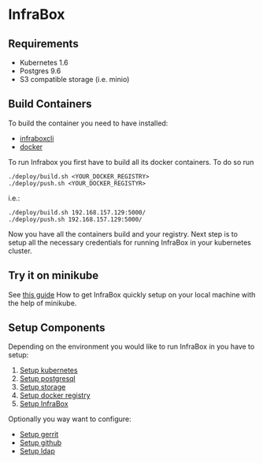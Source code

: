 # InfraBox

## Requirements

- Kubernetes 1.6
- Postgres 9.6
- S3 compatible storage (i.e. minio)

## Build Containers
To build the container you need to have installed:

- [infraboxcli](https://github.com/infrabox/cli)
- [docker](https://www.docker.com/)

To run Infrabox you first have to build all its docker containers. To do so run

    ./deploy/build.sh <YOUR_DOCKER_REGISTRY>
    ./deploy/push.sh <YOUR_DOCKER_REGISTYR>

i.e.:

    ./deploy/build.sh 192.168.157.129:5000/
    ./deploy/push.sh 192.168.157.129:5000/

Now you have all the containers build and your registry. Next step is to setup all the necessary credentials for running InfraBox in your kubernetes cluster.

## Try it on minikube
See [this guide](docs/development.md) How to get InfraBox quickly setup on your local machine with the help of minikube.

## Setup Components
Depending on the environment you would like to run InfraBox in you have to setup:

1. [Setup kubernetes](docks/install_kubernetes.md)
2. [Setup postgresql](docs/install_postgres.md)
3. [Setup storage](docs/install_storage.md)
4. [Setup docker registry](docs/install_docker_registry.md)
5. [Setup InfraBox](docs/install_infrabox.md)

Optionally you way want to configure:
- [Setup gerrit](docs/install_gerrit.md)
- [Setup github](docs/install_github.md)
- [Setup ldap](docs/install_ldap.md)
